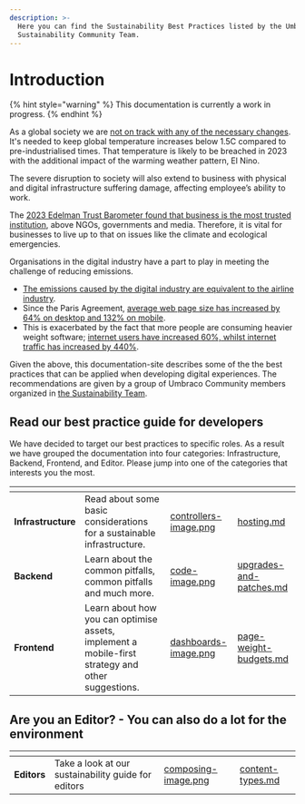 ```yaml
---
description: >-
  Here you can find the Sustainability Best Practices listed by the Umbraco
  Sustainability Community Team.
---
```


# Introduction

{% hint style="warning" %}
This documentation is currently a work in progress.&#x20;
{% endhint %}

As a global society we are [not on track with any of the necessary changes](https://climateactiontracker.org/publications/state-of-climate-action-2022/). It's needed to keep global temperature increases below 1.5C compared to pre-industrialised times. That temperature is likely to be breached in 2023 with the additional impact of the warming weather pattern, El Nino.

The severe disruption to society will also extend to business with physical and digital infrastructure suffering damage, affecting employee’s ability to work.

The [2023 Edelman Trust Barometer found that business is the most trusted institution](https://www.edelman.com/trust/2023/trust-barometer), above NGOs, governments and media. Therefore, it is vital for businesses to live up to that on issues like the climate and ecological emergencies.

Organisations in the digital industry have a part to play in meeting the challenge of reducing emissions.

* [The emissions caused by the digital industry are equivalent to the airline industry](https://www.cell.com/patterns/pdfExtended/S2666-3899\(21\)00188-4).
* Since the Paris Agreement, [average web page size has increased by 64% on desktop and 132% on mobile](https://httparchive.org/reports/page-weight?start=2015\_12\_01\&end=latest\&view=list).
* This is exacerbated by the fact that more people are consuming heavier weight software; [internet users have increased 60%, whilst internet traffic has increased by 440%](https://www.iea.org/energy-system/buildings/data-centres-and-data-transmission-networks).

Given the above, this documentation-site describes some of the the best practices that can be applied when developing digital experiences. The recommendations are given by a group of Umbraco Community members organized in [the Sustainability Team](https://umbraco.com/blog/meet-the-new-community-sustainability-team/).

## Read our best practice guide for developers

We have decided to target our best practices to specific roles. As a result we have grouped the documentation into four categories: Infrastructure, Backend, Frontend, and Editor. Please jump into one of the categories that interests you the most.

<table data-view="cards"><thead><tr><th></th><th></th><th data-hidden data-card-cover data-type="files"></th><th data-hidden data-card-target data-type="content-ref"></th></tr></thead><tbody><tr><td><strong>Infrastructure</strong></td><td>Read about some basic considerations for a sustainable infrastructure.</td><td><a href="assets/controllers-image.png">controllers-image.png</a></td><td><a href="infrastructure/hosting.md">hosting.md</a></td></tr><tr><td><strong>Backend</strong></td><td>Learn about the common pitfalls, common pitfalls and much more.</td><td><a href="assets/code-image.png">code-image.png</a></td><td><a href="backend/upgrades-and-patches.md">upgrades-and-patches.md</a></td></tr><tr><td><strong>Frontend</strong></td><td>Learn about how you can optimise assets, implement a mobile-first strategy and other suggestions.</td><td><a href="assets/dashboards-image.png">dashboards-image.png</a></td><td><a href="frontend/page-weight-budgets.md">page-weight-budgets.md</a></td></tr></tbody></table>

## Are you an Editor? - You can also do a lot for the environment

<table data-view="cards"><thead><tr><th></th><th></th><th data-hidden data-card-cover data-type="files"></th><th data-hidden data-card-target data-type="content-ref"></th></tr></thead><tbody><tr><td><strong>Editors</strong></td><td>Take a look at our sustainability guide for editors</td><td><a href="assets/composing-image.png">composing-image.png</a></td><td><a href="editor/content-types.md">content-types.md</a></td></tr></tbody></table>
